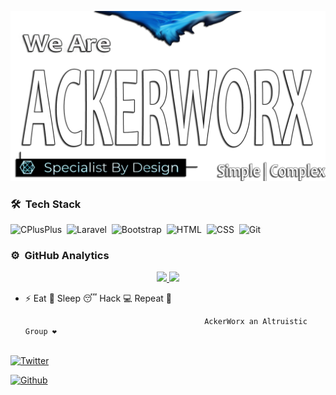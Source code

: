[![4I3D3N1GHZ](https://raw.githubusercontent.com/4I3D3N1GHZ/4I3D3N1GHZ/main/logo.png)](https://www.ackerworx.com)


### 🛠 &nbsp;Tech Stack
![CPlusPlus](https://img.shields.io/badge/-c++-black?logo=c%2B%2B&style=social)&nbsp;
![Laravel](https://img.shields.io/badge/-Laravel-05122A?style=flat&logo=laravel)&nbsp;
![Bootstrap](https://img.shields.io/badge/-Bootstrap-05122A?style=flat&logo=bootstrap&logoColor=563D7C)&nbsp;
![HTML](https://img.shields.io/badge/-HTML-05122A?style=flat&logo=HTML5)&nbsp;
![CSS](https://img.shields.io/badge/-CSS-05122A?style=flat&logo=CSS3&logoColor=1572B6)&nbsp;
![Git](https://img.shields.io/badge/-Git-05122A?style=flat&logo=git)&nbsp;

### ⚙️ &nbsp;GitHub Analytics

<p align="center">
<a href="https://github.com/4I3D3N1GHZ">
  <img height="180em" src="https://github-readme-stats-eight-theta.vercel.app/api?username=4I3D3N1GHZ&show_icons=true&theme=algolia&include_all_commits=true&count_private=true"/>
  <img height="180em" src="https://github-readme-stats-eight-theta.vercel.app/api/top-langs/?username=4I3D3N1GHZ&layout=compact&langs_count=8&theme=algolia"/>
</a>
</p>


- ⚡ Eat 🍔 Sleep 😴 Hack 💻 Repeat 🔁

                                              AckerWorx an Altruistic Group ❤️


</samp><br>
[![Twitter](https://img.shields.io/badge/-Twitter-00acee?style=flat&logo=Twitter&logoColor=white)](https://twitter.com/4I3D3N1GHZ)

[![Github](https://img.shields.io/badge/-Github-000000?style=flat&logo=Github&logoColor=white)](https://github.com/4I3D3N1GHZ)


